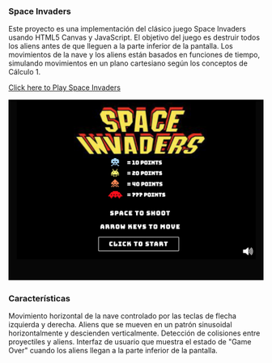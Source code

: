 ### Space Invaders

Este proyecto es una implementación del clásico juego Space Invaders usando HTML5 Canvas y JavaScript. El objetivo del juego es destruir todos los aliens antes de que lleguen a la parte inferior de la pantalla. Los movimientos de la nave y los aliens están basados en funciones de tiempo, simulando movimientos en un plano cartesiano según los conceptos de Cálculo 1.

[Click here to Play Space Invaders](https://arianesomoza.github.io/DestroyXY/)

![space invaders gameplay](images/space_invaders.png)

### Características

Movimiento horizontal de la nave controlado por las teclas de flecha izquierda y derecha.
Aliens que se mueven en un patrón sinusoidal horizontalmente y descienden verticalmente.
Detección de colisiones entre proyectiles y aliens.
Interfaz de usuario que muestra el estado de "Game Over" cuando los aliens llegan a la parte inferior de la pantalla.
